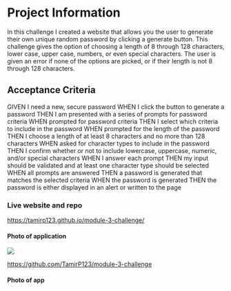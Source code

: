 # Project Information
In this challenge I created a website that allows you the user to generate
their own unique random password by clicking a generate button. This challenge
gives the option of choosing a length of 8 through 128 characters, lower case,
upper case, numbers, or even special characters. The user is given an error
if none of the options are picked, or if their length is not 8 through 128
characters.

## Acceptance Criteria
GIVEN I need a new, secure password
WHEN I click the button to generate a password
THEN I am presented with a series of prompts for password criteria
WHEN prompted for password criteria
THEN I select which criteria to include in the password
WHEN prompted for the length of the password
THEN I choose a length of at least 8 characters and no more than 128 characters
WHEN asked for character types to include in the password
THEN I confirm whether or not to include lowercase, uppercase, numeric, and/or special characters
WHEN I answer each prompt
THEN my input should be validated and at least one character type should be selected
WHEN all prompts are answered
THEN a password is generated that matches the selected criteria
WHEN the password is generated
THEN the password is either displayed in an alert or written to the page

### Live website and repo

https://tamirp123.github.io/module-3-challenge/

#### Photo of application
![]((images\projectImage.png))

https://github.com/TamirP123/module-3-challenge

#### Photo of app
